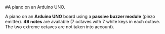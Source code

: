 #A piano on an Arduino UNO.

A piano on an **Arduino UNO** board using a **passive buzzer module** (piezo emitter). 
**49 notes** are available (7 octaves with 7 white keys in each octave. The two extreme octaves are not taken into account).
